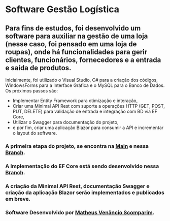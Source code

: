 # Software Gestão Logística
## Para fins de estudos, foi desenvolvido um software para auxiliar na gestão de uma loja (nesse caso, foi pensado em uma loja de roupas), onde há funcionalidades para gerir clientes, funcionários, fornecedores e a entrada e saída de produtos.
Inicialmente, foi utilizado o Visual Studio, C# para a criação dos códigos, WindowsForms para a Interface Gráfica e o MySQL para o Banco de Dados. Os próximos passos são: 
- Implementar Entity Framework para otimização e interação,
- Criar uma Minimal API Rest com suporte a operações HTTP (GET, POST, PUT, DELETE) para validação de entrada e integração com BD via EF Core,
- Utilizar o Swagger para documentação do projeto,
- e por fim, criar uma aplicação Blazor para consumir a API e incrementar o layout do software.

### A primeira etapa do projeto, se encontra na [Main](https://github.com/matheus-vsm/lojinha) e nessa [Branch](https://github.com/matheus-vsm/lojinha/tree/novonovo).
### A Implementação do EF Core está sendo desenvolvido nessa [Branch](https://github.com/matheus-vsm/lojinha/tree/2%C2%B0-Etapa---Adi%C3%A7%C3%A3o-do-Entity-Framework).
### A criação da Minimal API Rest, documentação Swagger e criação da aplicação Blazor serão implementados e publicados em breve.

### Software Desenvolvido por [Matheus Venâncio Scomparim](https://www.linkedin.com/in/matheus-v-275924208/).
